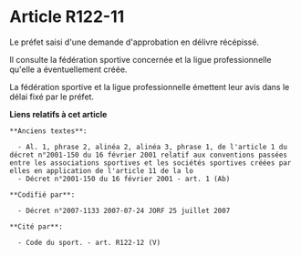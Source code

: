 # Article R122-11

Le préfet saisi d'une demande d'approbation en délivre récépissé.

Il consulte la fédération sportive concernée et la ligue professionnelle qu'elle a éventuellement créée.

La fédération sportive et la ligue professionnelle émettent leur avis dans le délai fixé par le préfet.

**Liens relatifs à cet article**

	**Anciens textes**:

	  - Al. 1, phrase 2, alinéa 2, alinéa 3, phrase 1, de l'article 1 du décret n°2001-150 du 16 février 2001 relatif aux conventions passées entre les associations sportives et les sociétés sportives créées par elles en application de l'article 11 de la lo
	  - Décret n°2001-150 du 16 février 2001 - art. 1 (Ab)

	**Codifié par**:

	  - Décret n°2007-1133 2007-07-24 JORF 25 juillet 2007

	**Cité par**:

	  - Code du sport. - art. R122-12 (V)
